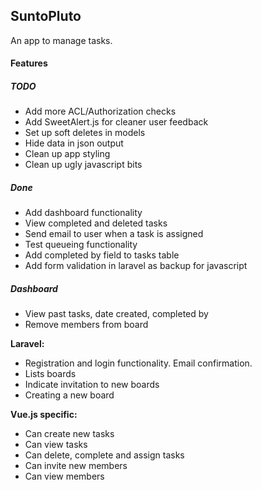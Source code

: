 ## SuntoPluto

An app to manage tasks.

#### Features

##### TODO

* Add more ACL/Authorization checks
* Add SweetAlert.js for cleaner user feedback
* Set up soft deletes in models
* Hide data in json output
* Clean up app styling
* Clean up ugly javascript bits

##### Done

* Add dashboard functionality
* View completed and deleted tasks
* Send email to user when a task is assigned
* Test queueing functionality
* Add completed by field to tasks table
* Add form validation in laravel as backup for javascript

##### Dashboard

* View past tasks, date created, completed by
* Remove members from board

**Laravel:**

* Registration and login functionality. Email confirmation.
* Lists boards
* Indicate invitation to new boards
* Creating a new board

**Vue.js specific:**

* Can create new tasks
* Can view tasks
* Can delete, complete and assign tasks
* Can invite new members
* Can view members

